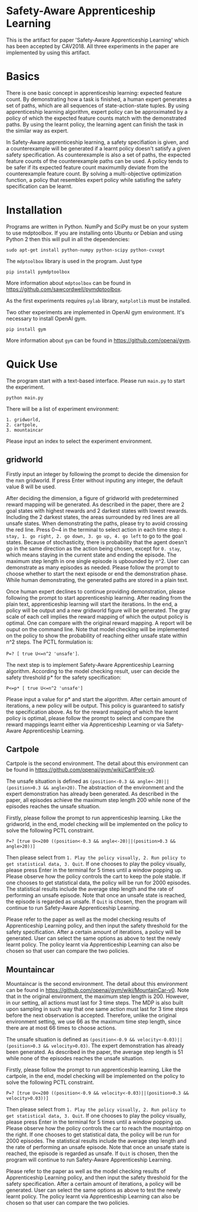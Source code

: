 Safety-Aware Apprenticeship Learning
======= 

This is the artifact for paper 'Safety-Aware Apprenticeship Learning'
which has been accepted by CAV2018. All three experiments in the paper are implemented
by using this artifact.

Basics
=======

There is one basic concept in apprenticeship learning: expected feature count. 
By demonstrating how a task is finished, a human expert generates a set of paths, 
which are all sequences of state-action-state tuples. 
By using apprenticeship learning algorithm, expert policy can be
approximated by a policy of which the expected feature counts match with the demonstrated paths.
By using the learnt policy, the learning agent can finish the task in the similar way as expert.

In Safety-Aware apprenticeship learning, a safety specifiation is given, and a counterexample will be
generated if a learnt policy doesn't satisfy a given safety specification. As counterexample is 
also a set of paths, the expected feature counts of the counterexample paths can be used. 
A policy tends to be safer if its expected feature count maximumlly deviate from the counterexample
feature count. By solving a multi-objective optimization function, a policy that resembles expert
policy while satisfing the safety specification can be learnt.


Installation
============
Programs are written in Python. NumPy and SciPy must be on your system to use mdptoolbox.
If you are installing onto Ubuntu or Debian and using Python 2 then this will pull in all the
dependencies:

  ``sudo apt-get install python-numpy python-scipy python-cvxopt``

The ``mdptoolbox`` library is used in the program. Just type

  ``pip install pymdptoolbox``
  
More information about ``mdptoolbox`` can be found in https://github.com/sawcordwell/pymdptoolbox.

As the first experiments requires ``pylab`` library, ``matplotlib`` must be installed.

Two other experiments are implemented in OpenAI gym environment. It's necessary to install OpenAI gym.

  ``pip install gym``
    
More information about ``gym`` can be found in https://github.com/openai/gym.

Quick Use
=========

The program start with a text-based interface. Please run ``main.py`` to start the experiment.

``python main.py``

There will be a list of experiment environment:

```
1. gridworld, 
2. cartpole,
3. mountaincar
```

Please input an index to select the experiment environment.


gridworld
---------
Firstly input an integer by following the prompt to decide the dimension for the nxn gridworld. If press Enter without inputing any integer, the default value 8 will be used.

After deciding the dimension, a figure of gridworld with predetermined reward mapping will be generated. As described in the paper, there are 2 goal states with highest rewards and 2 darkest states with lowest rewards. Including the 2 darkest states, the areas surrounded by red lines are all unsafe states. When demonstrating the paths, please try to avoid crossing the red line. Press 0~4 in the terminal to select action in each time step: ``0. stay, 1. go right, 2. go down, 3. go up, 4. go left`` to go to the goal states. Because of stochasticity, there is probability that the agent doesn't go in the same direction as the action being chosen, except for ``0. stay``, which means staying in the current state and ending the episode. The maximum step length in one single episode is upbounded by n^2. User can demonstrate as many episodes as needed. Please follow the prompt to choose whether to start the next episode or end the demonstration phase. While human demonstrating, the generated paths are stored in a plain text. 

Once human expert declines to continue providing demonstration, please following the prompt to start apprenticeship learning. After reading from the plain text, apprenticeship learning will start the iterations. In the end, a policy will be output and a new gridworld figure will be generated. The gray scale of each cell implies the reward mapping of which the output policy is optimal. One can compare with the original reward mapping. A report will be ouput on the command line. Note that model checking will be implemented on the policy to show the probability of reaching either unsafe state within n^2 steps. The PCTL formulation is: 

``P=? [ true U<=n^2 'unsafe']``. 

The next step is to implement Safety-Aware Apprenticeship Learning algorithm. According to the model checking result, user can decide the safety threshold p* for the safety specification:

``P<=p* [ true U<=n^2 'unsafe']`` 

Please input a value for p* and start the algorithm. After certain amount of iterations, a new policy will be output. This policy is guaranteed to satisfy the specification above. As for the reward mapping of which the learnt policy is optimal, please follow the prompt to select and compare the reward mappings learnt either via Apprenticeship Learning or via Safety-Aware Apprenticeship Learning. 

Cartpole
---------
Cartpole is the second environment. The detail about this environment can be found in https://github.com/openai/gym/wiki/CartPole-v0.

The unsafe situation is defined as ``(position<-0.3 && angle<-20)||(position>0.3 && angle>20)``. The abstraction of the environment and the expert demonstration has already been generated. As described in the paper, all episodes achieve the maximum step length 200 while none of the episodes reaches the unsafe situation. 

Firstly, please follow the prompt to run apprenticeship learning. Like the gridworld, in the end, model checking will be implemented on the policy to solve the following PCTL constraint.

``P=? [true U<=200 ((position<-0.3 && angle<-20)||(position>0.3 && angle>20))]``

Then please select from ``1. Play the policy visually, 2. Run policy to get statistical data, 3. Quit``. If one chooses to play the policy visually, please press Enter in the terminal for 5 times until a window popping up. Please observe how the policy controls the cart to keep the pole stable. If one chooses to get statistical data, the policy will be run for 2000 episodes. The statistical results include the average step length and the rate of performing an unsafe episode. Note that once an unsafe state is reached, the episode is regarded as unsafe. If ``Quit`` is chosen, then the program will continue to run Safety-Aware Apprenticeship Learning.

Please refer to the paper as well as the model checking results of Apprenticeship Learning policy, and then input the safety threshold for the safety specification. After a certain amount of iterations, a policy will be generated. User can select the same options as above to test the newly learnt policy. The policy learnt via Apprenticeship Learning can also be chosen so that user can compare the two policies.

Mountaincar
------------
Mountaincar is the second environment. The detail about this environment can be found in https://github.com/openai/gym/wiki/MountainCar-v0. Note that in the original environment, the maximum step length is 200. However, in our setting, all actions must last for 3 time steps. The MDP is also built upon sampling in such way that one same action must last for 3 time steps before the next observation is accepted. Therefore, unlike the original environment setting, we use 66 as the maximum time step length, since there are at most 66 times to choose actions. 

The unsafe situation is defined as ``(position<-0.9 && velocity<-0.03)||(position>0.3 && velocity>0.03)``. The expert demonstration has already been generated. As described in the paper, the average step length is 51 while none of the episodes reaches the unsafe situation. 

Firstly, please follow the prompt to run apprenticeship learning. Like the cartpole, in the end, model checking will be implemented on the policy to solve the following PCTL constraint.

``P=? [true U<=200 ((position<-0.9 && velocity<-0.03)||(position>0.3 && velocity>0.03))]``

Then please select from ``1. Play the policy visually, 2. Run policy to get statistical data, 3. Quit``. If one chooses to play the policy visually, please press Enter in the terminal for 5 times until a window popping up. Please observe how the policy controls the car to reach the mountaintop on the right. If one chooses to get statistical data, the policy will be run for 2000 episodes. The statistical results include the average step length and the rate of performing an unsafe episode. Note that once an unsafe state is reached, the episode is regarded as unsafe. If ``Quit`` is chosen, then the program will continue to run Safety-Aware Apprenticeship Learning.

Please refer to the paper as well as the model checking results of Apprenticeship Learning policy, and then input the safety threshold for the safety specification. After a certain amount of iterations, a policy will be generated. User can select the same options as above to test the newly learnt policy. The policy learnt via Apprenticeship Learning can also be chosen so that user can compare the two policies.



